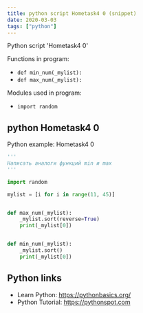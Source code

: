 ```yaml
---
title: python script Hometask4 0 (snippet)
date: 2020-03-03
tags: ["python"]
---
```

Python script 'Hometask4 0'

Functions in program: 
* `def min_num(_mylist):`
* `def max_num(_mylist):`

Modules used in program: 
* `import random`

## python Hometask4 0

Python example: Hometask4 0

```python
'''
Написать аналоги функций min и max
'''

import random

mylist = [i for i in range(11, 45)]


def max_num(_mylist):
    _mylist.sort(reverse=True)
    print(_mylist[0])


def min_num(_mylist):
    _mylist.sort()
    print(_mylist[0])


```

## Python links

- Learn Python: https://pythonbasics.org/
- Python Tutorial: https://pythonspot.com
